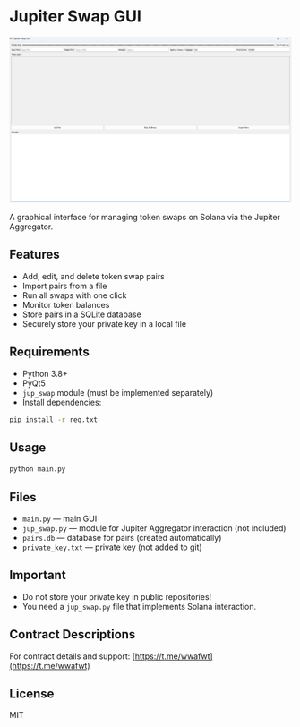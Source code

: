 # Jupiter Swap GUI

![Jupiter Swap GUI Screenshot](screenshot.png)

A graphical interface for managing token swaps on Solana via the Jupiter Aggregator.

## Features

- Add, edit, and delete token swap pairs
- Import pairs from a file
- Run all swaps with one click
- Monitor token balances
- Store pairs in a SQLite database
- Securely store your private key in a local file


## Requirements

- Python 3.8+
- PyQt5
- `jup_swap` module (must be implemented separately)
- Install dependencies:

```bash
pip install -r req.txt
```

## Usage

```bash
python main.py
```

## Files

- `main.py` — main GUI
- `jup_swap.py` — module for Jupiter Aggregator interaction (not included)
- `pairs.db` — database for pairs (created automatically)
- `private_key.txt` — private key (not added to git)

## Important

- Do not store your private key in public repositories!
- You need a `jup_swap.py` file that implements Solana interaction.

## Contract Descriptions

For contract details and support: [https://t.me/wwafwt](https://t.me/wwafwt)

## License

MIT

